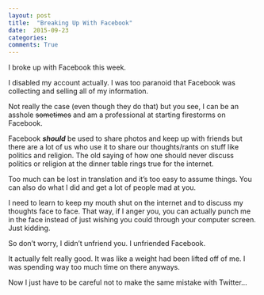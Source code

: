 ```yaml
---
layout: post
title:  "Breaking Up With Facebook"
date:  2015-09-23
categories:
comments: True
---
```


I broke up with Facebook this week. 

I disabled my account actually. I was too paranoid that Facebook was collecting and selling all of my information.

Not really the case (even though they do that) but you see, I can be an asshole ~~sometimes~~ and am a professional at starting firestorms on Facebook.

Facebook ***should*** be used to share photos and keep up with friends but there are a lot of us who use it to share our thoughts/rants on stuff like politics and religion. The old saying of how one should never discuss politics or religion at the dinner table rings true for the internet. 

Too much can be lost in translation and it’s too easy to assume things. You can also do what I did and get a lot of people mad at you.

I need to learn to keep my mouth shut on the internet and to discuss my thoughts face to face. That way, if I anger you, you can actually punch me in the face instead of just wishing you could through your computer screen. Just kidding.

So don’t worry, I didn’t unfriend you. I unfriended Facebook.

It actually felt really good. It was like a weight had been lifted off of me. I was spending way too much time on there anyways.

Now I just have to be careful not to make the same mistake with Twitter...
